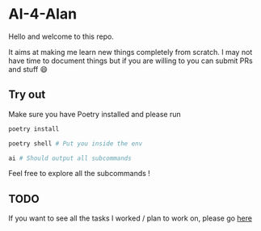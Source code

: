 # AI-4-Alan

Hello and welcome to this repo.

It aims at making me learn new things completely from scratch.
I may not have time to document things but if you are willing to you can submit PRs and stuff :smile:

## Try out

Make sure you have Poetry installed and please run

```bash
poetry install
```

```bash
poetry shell # Put you inside the env
```

```bash
ai # Should output all subcommands
```

Feel free to explore all the subcommands !

## TODO

If you want to see all the tasks I worked / plan to work on, please go [here](/TODO.md)
